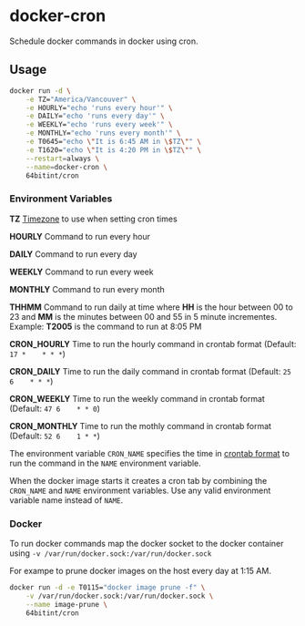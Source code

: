 # docker-cron
Schedule docker commands in docker using cron.

## Usage

```sh
docker run -d \
    -e TZ="America/Vancouver" \
    -e HOURLY="echo 'runs every hour'" \
    -e DAILY="echo 'runs every day'" \
    -e WEEKLY="echo 'runs every week'" \
    -e MONTHLY="echo 'runs every month'" \
    -e T0645="echo \"It is 6:45 AM in \$TZ\"" \
    -e T1620="echo \"It is 4:20 PM in \$TZ\"" \
    --restart=always \
    --name=docker-cron \
    64bitint/cron
```

### Environment Variables

**TZ** [Timezone](https://en.wikipedia.org/wiki/List_of_tz_database_time_zones#List) to use when setting cron times

**HOURLY** Command to run every hour

**DAILY** Command to run every day

**WEEKLY** Command to run every week

**MONTHLY** Command to run every month

**THHMM** Command to run daily at time where **HH** is the hour between 00 to 23 and **MM** is the minutes between 00 and 55 in 5 minute incrementes. Example: **T2005** is the command to run at 8:05 PM

**CRON_HOURLY** Time to run the hourly command in crontab format (Default: ```17 *    * * *```)

**CRON_DAILY** Time to run the daily command in crontab format (Default: ```25 6    * * *```)

**CRON_WEEKLY** Time to run the weekly command in crontab format (Default: ```47 6    * * 0```)

**CRON_MONTHLY** Time to run the mothly command in crontab format (Default: ```52 6    1 * *```)

The environment variable ```CRON_NAME``` specifies the time in [crontab format](https://crontab.guru) to run the command in the ```NAME``` environment variable.

When the docker image starts it creates a cron tab by combining the ```CRON_NAME``` and ```NAME``` environment variables. Use any valid environment variable name instead of ```NAME```.

### Docker

To run docker commands map the docker socket to the docker container using ```-v /var/run/docker.sock:/var/run/docker.sock```

For exampe to prune docker images on the host every day at 1:15 AM.

```sh
docker run -d -e T0115="docker image prune -f" \
    -v /var/run/docker.sock:/var/run/docker.sock \
    --name image-prune \
    64bitint/cron
```

